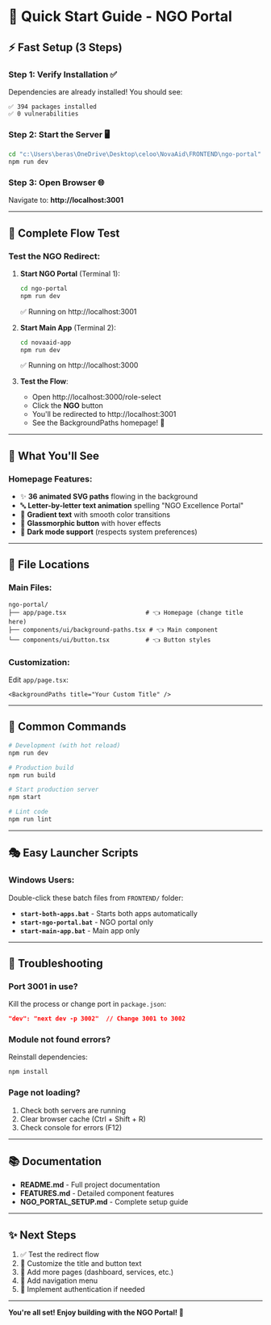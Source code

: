 # 🚀 Quick Start Guide - NGO Portal

## ⚡ Fast Setup (3 Steps)

### Step 1: Verify Installation ✅
Dependencies are already installed! You should see:
```
✅ 394 packages installed
✅ 0 vulnerabilities
```

### Step 2: Start the Server 🖥️
```bash
cd "c:\Users\beras\OneDrive\Desktop\celoo\NovaAid\FRONTEND\ngo-portal"
npm run dev
```

### Step 3: Open Browser 🌐
Navigate to: **http://localhost:3001**

---

## 🎯 Complete Flow Test

### Test the NGO Redirect:

1. **Start NGO Portal** (Terminal 1):
   ```bash
   cd ngo-portal
   npm run dev
   ```
   ✅ Running on http://localhost:3001

2. **Start Main App** (Terminal 2):
   ```bash
   cd novaaid-app
   npm run dev
   ```
   ✅ Running on http://localhost:3000

3. **Test the Flow**:
   - Open http://localhost:3000/role-select
   - Click the **NGO** button
   - You'll be redirected to http://localhost:3001
   - See the BackgroundPaths homepage! 🎉

---

## 🎨 What You'll See

### Homepage Features:
- ✨ **36 animated SVG paths** flowing in the background
- 🔤 **Letter-by-letter text animation** spelling "NGO Excellence Portal"
- 🎨 **Gradient text** with smooth color transitions
- 🔘 **Glassmorphic button** with hover effects
- 🌙 **Dark mode support** (respects system preferences)

---

## 📁 File Locations

### Main Files:
```
ngo-portal/
├── app/page.tsx                      # 👈 Homepage (change title here)
├── components/ui/background-paths.tsx # 👈 Main component
└── components/ui/button.tsx          # 👈 Button styles
```

### Customization:
Edit `app/page.tsx`:
```tsx
<BackgroundPaths title="Your Custom Title" />
```

---

## 🔧 Common Commands

```bash
# Development (with hot reload)
npm run dev

# Production build
npm run build

# Start production server
npm start

# Lint code
npm run lint
```

---

## 🎭 Easy Launcher Scripts

### Windows Users:
Double-click these batch files from `FRONTEND/` folder:

- **`start-both-apps.bat`** - Starts both apps automatically
- **`start-ngo-portal.bat`** - NGO portal only
- **`start-main-app.bat`** - Main app only

---

## 🐛 Troubleshooting

### Port 3001 in use?
Kill the process or change port in `package.json`:
```json
"dev": "next dev -p 3002"  // Change 3001 to 3002
```

### Module not found errors?
Reinstall dependencies:
```bash
npm install
```

### Page not loading?
1. Check both servers are running
2. Clear browser cache (Ctrl + Shift + R)
3. Check console for errors (F12)

---

## 📚 Documentation

- **README.md** - Full project documentation
- **FEATURES.md** - Detailed component features
- **NGO_PORTAL_SETUP.md** - Complete setup guide

---

## ✨ Next Steps

1. ✅ Test the redirect flow
2. 🎨 Customize the title and button text
3. 📄 Add more pages (dashboard, services, etc.)
4. 🎯 Add navigation menu
5. 🔐 Implement authentication if needed

---

**You're all set! Enjoy building with the NGO Portal! 🎉**
